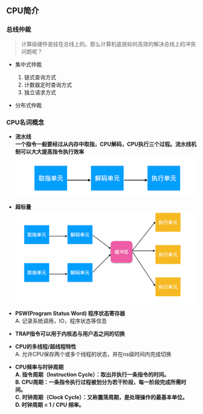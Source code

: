 ## **CPU简介**
### **总线仲裁**
> 计算级硬件是挂在总线上的。那么计算机底层如何高效的解决总线上的冲突问题呢？
- 集中式仲裁
    1. 链式查询方式
    2. 计数器定时查询方式
    3. 独立请求方式

- 分布式仲裁


### **CPU名词概念**
- **流水线**  
**一个指令一般要经过从内存中取指，CPU解码，CPU执行三个过程。流水线机制可以大大提高指令执行效率**
![flowline](./Image/FlowLine.png)

- **超标量**
![SuperScalar](./Image/SuperScalar.png)

- **PSW(Program Status Word) 程序状态寄存器**  
    A. 记录系统调用，IO，程序状态等信息

- **TRAP指令可以用于内核态与用户态之间的切换**

- **CPU的多线程/超线程特性**  
    A. 允许CPU保存两个或多个线程的状态，并在ns级时间内完成切换

- **CPU频率与时钟周期**  
    **A. 指令周期（Instruction Cycle）：取出并执行一条指令的时间。**   
    **B. CPU周期：一条指令执行过程被划分为若干阶段，每一阶段完成所需时间。**    
    **C. 时钟周期（Clock Cycle）：又称震荡周期，是处理操作的最基本单位。**  
    **D. 时钟周期 = 1 / CPU 频率。**  
